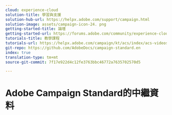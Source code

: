 ```yaml
---
cloud: experience-cloud
solution-title: 學習與支援
solution-hub-url: https://helpx.adobe.com/support/campaign.html
solution-image: assets/campaign-icon-24. png
getting-started-title: 論壇
getting-started-url: https://forums.adobe.com/community/experience-cloud/marketing-cloud/campaign/standard
tutorials-title: 教學課程
tutorials-url: https://helpx.adobe.com/campaign/kt/acs/index/acs-videos.html
git-repo: https://github.com/AdobeDocs/campaign-standard.en
index: true
translation-type: tm+mt
source-git-commit: 7f17e922d4c12fe3763bbc46772a7635702570d5

---
```



# Adobe Campaign Standard的中繼資料
